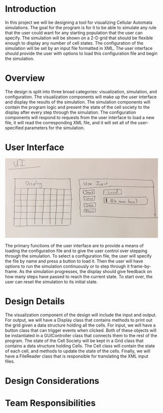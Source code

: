 Introduction
===

In this project we will be designing a tool for visualizing Cellular Automata simulations. The goal for the program is for it to be able to simulate any rule that the user could want for any starting population that the user can specify. The simulation will be shown on a 2-D grid that should be flexible enough to display any number of cell states. The configuration of the simulation will be set by an input file formatted in XML. The user interface should provide the user with options to load this configuration file and begin the simulation.

Overview
===

The design is split into three broad categories: visualization, simulation, and configuration. The visualization components will make up the user interface and display the results of the simulation. The simulation components will contain the program logic and present the state of the cell society to the display after every step through the simulation. The configuration components will respond to requests from the user interface to load a new file, it will read the corresponding XML file, and it will set all of the user-specified parameters for the simulation.


User Interface
===
![Figure 1-1](cellsociety_UI.png)

The primary functions of the user interface are to provide a means of loading the configuration file and to give the user control over stepping through the simulation. To select a configuration file, the user will specify the file by name and press a button to load it. Then the user will have options to run the simulation continuously or to step through it frame-by-frame. As the simulation progresses, the display should give feedback on how many steps have passed to reach the current state. To start over, the user can reset the simulation to its initial state. 

Design Details
===

The visualization component of the design will include the input and output. For output, we will have a Display class that contains methods to print out the grid given a data structure holding all the cells. For input, we will have a button class that can trigger events when clicked. Both of these objects will be instantiated in a GUIController class that connects them to the rest of the program. The state of the Cell Society will be kept in a Grid class that contains a data structure holding Cells. The Cell class will contain the state of each cell, and methods to update the state of the cells. Finally, we will have a FileReader class that is responsible for translating the XML input files.

Design Considerations
===



Team Responsibilities
===


